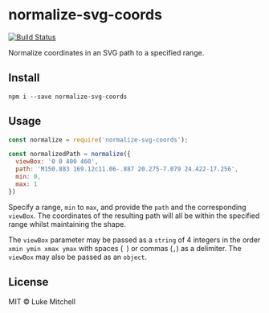 # normalize-svg-coords

[![Build Status](https://travis-ci.org/lukem512/normalize-svg-coords.svg?branch=master)](https://travis-ci.org/lukem512/normalize-svg-coords)

Normalize coordinates in an SVG path to a specified range.

## Install

```
npm i --save normalize-svg-coords
```

## Usage

```js
const normalize = require('normalize-svg-coords');

const normalizedPath = normalize({
  viewBox: '0 0 400 460',
  path: 'M150.883 169.12c11.06-.887 20.275-7.079 24.422-17.256',
  min: 0,
  max: 1
})
```

Specify a range, `min` to `max`, and provide the `path` and the corresponding
`viewBox`. The coordinates of the resulting path will all be within the
specified range whilst maintaining the shape.

The `viewBox` parameter may be passed as a `string` of 4 integers in the order
`xmin ymin xmax ymax` with spaces (` `) or commas (`,`) as a delimiter. The
`viewBox` may also be passed as an `object`.

## License

MIT © Luke Mitchell
